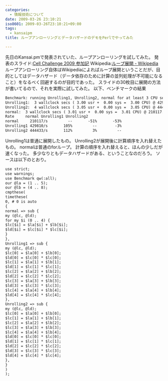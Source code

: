 ```yaml
---
categories:
  - 情報技術について
date: 2009-03-26 23:10:21
iso8601: 2009-03-26T23:10:21+09:00
tags:
  - kansaipm
title: ループアンローリングとデータハザードのデモをPerlでやってみた

---
```


先日のKansai.pmで発表されていた、ループアンローリングを試してみた。
発表のスライド:<a href="http://www.slideshare.net/oxy919/cell-challenge-2009">Cell Challenge 2009 参加記</a>
Wikipedia:<a href="http://ja.wikipedia.org/wiki/%E3%83%AB%E3%83%BC%E3%83%97%E5%B1%95%E9%96%8B">ループ展開 - Wikipedia</a>
ループアンローリング自体はWikipediaによればループ展開ということだが、目的としてはデータハザード（データ依存のために計算の並列処理が不可能になること）をなるべく回避するのが目的であった。
スライドの30枚目に展開の方法が書いてるので、それを実際に試してみた。
以下、ベンチマークの結果
```default
Benchmark: running Unrolling1, Unrolling2, normal for at least 3 CPU seconds...
Unrolling1:  3 wallclock secs ( 3.00 usr +  0.00 sys =  3.00 CPU) @ 429810.06/s (n=1289860)
Unrolling2:  4 wallclock secs ( 3.05 usr +  0.00 sys =  3.05 CPU) @ 444432.88/s (n=1354187)
normal:  3 wallclock secs ( 3.01 usr +  0.00 sys =  3.01 CPU) @ 210117.41/s (n=633504)
Rate     normal Unrolling1 Unrolling2
normal     210117/s         --       -51%       -53%
Unrolling1 429810/s       105%         --        -3%
Unrolling2 444433/s       112%         3%         --
```
Unrolling1は普通に展開したもの。
Unrolling2が展開後に計算順序を入れ替えたもの。
normalは普通のforループ。
計算の順序を入れ替えると、ほんの少しだが速くなった。
多少なりともデータハザードがある、ということなのだろう。
ソースは以下のとおり。


```default
use strict;
use warnings;
use Benchmark qw(:all);
our @la = (1 .. 5);
our @lb = (4 .. 8);
cmpthese(
timethese(
0, # 0 is auto
{
normal => sub {
my (@lc, @ld);
for my $i (0 .. 4) {
$lc[$i] = $la[$i] + $lb[$i];
$ld[$i] = $lc[$i] * $lc[$i];
}
},
Unrolling1 => sub {
my (@lc, @ld);
$lc[0] = $la[0] + $lb[0];
$ld[0] = $lc[0] * $lc[0];
$lc[1] = $la[1] + $lb[1];
$ld[1] = $lc[1] * $lc[1];
$lc[2] = $la[2] + $lb[2];
$ld[2] = $lc[2] * $lc[2];
$lc[3] = $la[3] + $lb[3];
$ld[3] = $lc[3] * $lc[3];
$lc[4] = $la[4] + $lb[4];
$ld[4] = $lc[4] * $lc[4];
},
Unrolling2 => sub {
my (@lc, @ld);
$lc[0] = $la[0] + $lb[0];
$lc[1] = $la[1] + $lb[1];
$lc[2] = $la[2] + $lb[2];
$lc[3] = $la[3] + $lb[3];
$lc[4] = $la[4] + $lb[4];
$ld[0] = $lc[0] * $lc[0];
$ld[1] = $lc[1] * $lc[1];
$ld[2] = $lc[2] * $lc[2];
$ld[3] = $lc[3] * $lc[3];
$ld[4] = $lc[4] * $lc[4];
},
}
)
);
```
    	